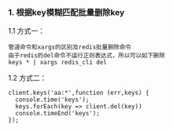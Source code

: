 ### 1. 根据key模糊匹配批量删除key
  1.1 方式一：
  ```
  管道命令和xargs的区别及redis批量删除命令
  由于redis的del命令不运行正则表达式，所以可以如下删除
  keys * | xargs redis_cli del
  ```
  1.2 方式二：
  ```
  client.keys('aa:*',function (err,keys) {
    console.time('keys');
    keys.forEach(key => client.del(key))
    console.timeEnd('keys');
  });
  ```

